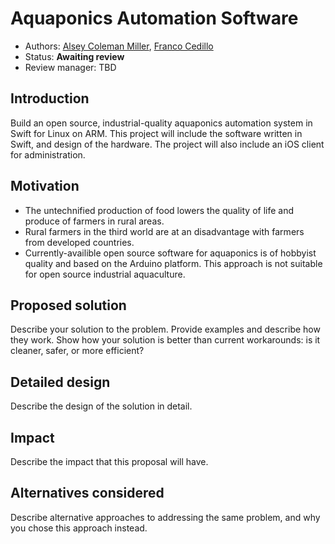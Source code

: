 # Aquaponics Automation Software

* Authors: [Alsey Coleman Miller](https://github.com/colemancda), [Franco Cedillo](https://github.com/adagio)
* Status: **Awaiting review**
* Review manager: TBD

## Introduction

Build an open source, industrial-quality aquaponics automation system in Swift for Linux on ARM. This project will include the software written in Swift, and design of the hardware. The project will also include an iOS client for administration.

## Motivation

- The untechnified production of food lowers the quality of life and produce of farmers in rural areas.
- Rural farmers in the third world are at an disadvantage with farmers from developed countries.
- Currently-availible open source software for aquaponics is of hobbyist quality and based on the Arduino platform. This approach is not suitable for open source industrial aquaculture.

## Proposed solution

Describe your solution to the problem. Provide examples and describe
how they work. Show how your solution is better than current
workarounds: is it cleaner, safer, or more efficient?

## Detailed design

Describe the design of the solution in detail. 

## Impact

Describe the impact that this proposal will have.

## Alternatives considered

Describe alternative approaches to addressing the same problem, and
why you chose this approach instead.
